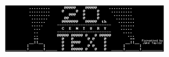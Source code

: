 <p align="center">
  <a href="https://github.com/apetenchea/apetenchea"><img src="https://raw.githubusercontent.com/apetenchea/apetenchea/main/StarWars.gif" alt="animated" /></a>
</p>